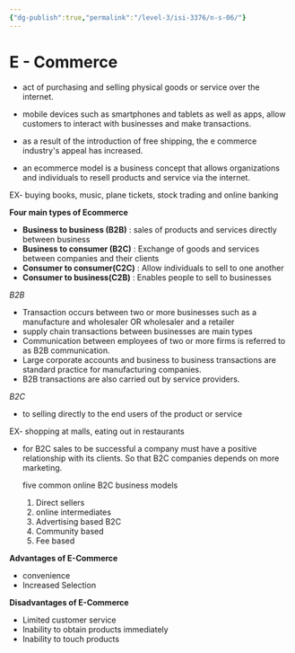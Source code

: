 ```yaml
---
{"dg-publish":true,"permalink":"/level-3/isi-3376/n-s-06/"}
---
```



# E - Commerce

- act of purchasing and selling physical goods or service over the internet.
- mobile devices such as smartphones and tablets as well as apps, allow customers to interact with businesses and make transactions.

- as a result of the introduction of free shipping, the e commerce industry's appeal has increased.

- an ecommerce model is a business concept that allows organizations and individuals to resell products and service via the internet.

EX- buying books, music, plane tickets, stock trading and online banking 


**Four main types of Ecommerce**

- **Business to business (B2B)** : sales of products and services directly between business
- **Business to consumer (B2C)** : Exchange of goods and services between companies and their clients
- **Consumer to consumer(C2C)** : Allow individuals to sell to one another
- **Consumer to business(C2B)** : Enables people to sell to businesses 



*B2B* 
- Transaction occurs between two or more businesses such as a manufacture and wholesaler  OR wholesaler and a retailer
- supply chain transactions between businesses are main types
- Communication between employees of two or more firms is referred to as B2B communication.
- Large corporate accounts and business to business transactions are standard practice for manufacturing companies.
- B2B transactions are also carried out by service providers.


*B2C*
- to selling directly to the end users of the product or service

EX- shopping at malls, eating out in restaurants 

- for B2C sales to be successful a company must have a positive relationship with its clients. So that B2C companies depends on more marketing.

	five common online B2C business models
	1. Direct sellers
	2. online intermediates
	3. Advertising based B2C
	4. Community based
	5. Fee based


**Advantages  of E-Commerce**

- convenience 
- Increased Selection

**Disadvantages of E-Commerce**

- Limited customer service
- Inability to obtain products immediately
- Inability to touch products